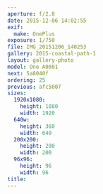 ```yaml
---
aperture: f/2.0
date: 2015-12-06 14:02:55
exif:
  make: OnePlus
exposure: 1/750
file: IMG_20151206_140253
gallery: 2015-coastal-path-1
layout: gallery-photo
model: One A0001
next: 5a8040f
ordering: 25
previous: afc5007
sizes:
  1920x1080:
    height: 1080
    width: 1920
  640w:
    height: 360
    width: 640
  200x200:
    height: 200
    width: 200
  96x96:
    height: 96
    width: 96
title: 
---
```

